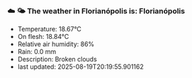 ### ☁️ 🌤️  The weather in Florianópolis is: Florianópolis

- Temperature: 18.67°C
- On flesh: 18.84°C
- Relative air humidity: 86%
- Rain: 0.0 mm
- Description: Broken clouds
- last updated: 2025-08-19T20:19:55.901162
